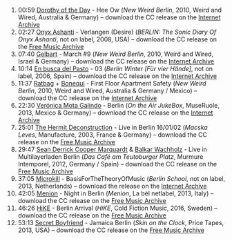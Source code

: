 1. 00:59 [Dorothy of the Day](https://musicbrainz.org/artist/3a6a7750-ed36-45a9-ac4b-85557cdb5b3a) - Hee Ow (_New Weird Berlin_, 2010, Weird and Wired, Australia & Germany) – download the CC release on the [Internet Archive](https://archive.org/details/Waw036-NewWeirdBerlin/)
1. 02:27 [Onyx Ashanti](https://musicbrainz.org/artist/dcef6eff-e698-4167-974d-46b959a8913a) - Verlangen (Desire) (_BERLIN: The Sonic Diary Of Onyx Ashanti_, not on label, 2008, USA) – download the CC release on the [Free Music Archive](http://freemusicarchive.org/music/Onyx_Ashanti/BERLIN_The_Sonic_Of_Onyx_Ashanti/)
1. 07:40 [Gelbart](https://musicbrainz.org/artist/7e5f2c0b-65de-4293-86e6-9ec6f4590f6a) - March #9 (_New Weird Berlin_, 2010, Weird and Wired, Israel & Germany) – download the CC release on the [Internet Archive](https://archive.org/details/Waw036-NewWeirdBerlin/)
1. 10:14 [En busca del Pasto](https://musicbrainz.org/artist/2c143415-3521-43d2-93a2-4bce1118e524) - 03 (_Berlin Winter [Für vier Hände]_, not on label, 2006, Spain) – download the CC release on the [Internet Archive](https://archive.org/details/Ebdp-Berlin_Winter___fur_vier_hande/)
1. 11:37 [Ratbag](https://musicbrainz.org/artist/10b80375-5141-4368-a0a5-271e77252f29) + [Bonequi](https://musicbrainz.org/artist/8c132e47-dd32-466e-a72d-181f5e007ede) - First Floor Apartment Safety (_New Weird Berlin_, 2010, Weird and Wired, Australia & Germany / Mexico) – download the CC release on the [Internet Archive](https://archive.org/details/Waw036-NewWeirdBerlin/)
1. 22:30 [Verónica Mota Galindo](https://musicbrainz.org/artist/760e2f52-8c5a-466f-864a-fb6055a247ea) - Berlin (_On the Air JukeBox_, MuseRuole, 2013, Mexico & Germany) – download the CC release on the [Internet Archive](https://archive.org/details/ontheair_jukebox)
1. 25:01 [The Hermit Deconstruction](https://musicbrainz.org/artist/48e9423d-daa1-405d-9a70-be90863533c9) - Live in Berlin 16/01/02 (_Macska Leves_, Manufacture, 2003, France & Germany) – download the CC release on the [Free Music Archive](http://freemusicarchive.org/music/The_Hermit_Deconstruction/Macska_Leves/)
1. 29:47 [Sean Derrick Cooper Marquardt](https://musicbrainz.org/artist/99e340b1-a09b-45d2-accf-adbac0ab5f30) & [Balkar Wachholz](https://musicbrainz.org/artist/39836e34-1714-4872-b93d-8a06df601ec8) - Live in Multilayerladen Berlin (_Das Café am Teutoburger Platz_, Murmure Intemporel, 2012, Germany / Spain) – download the CC release on the [Free Music Archive](http://freemusicarchive.org/music/Sean_Derrick_Cooper_Marquardt_-_Balkar_Wachholz/Das_Caf_am_Teutoburger_Platz/)
1. 37:05 [Microkill](https://musicbrainz.org/artist/76047c71-b51c-427e-a246-0fba53f45a9f) - BasisForTheTheoryOfMusic (_Berlin School_, not on label, 2013, Netherlands) – download the release on the [Internet Archive](https://archive.org/details/berlin_school/)
1. 42:05 [Menion](https://musicbrainz.org/artist/4bb57558-46b8-48c7-9dea-f1cfca523378) - Night in Berlin (_Menion_, La bèl netlabel, 2013, Italy) – download the CC release on the [Free Music Archive](http://freemusicarchive.org/music/Menion/Menion/)
1. 46:26 [HiKE](https://musicbrainz.org/artist/898f35d0-04ce-43f2-8aec-951c3c5b06f0) - Berlin Arrival (_HiKE_, Cold Fiction Music, 2016, Sweden) – download the CC release on the [Free Music Archive](http://freemusicarchive.org/music/Miquel_Parera/nx2016-03/)
1. 53:13 [Secret Boyfriend](https://musicbrainz.org/artist/a5b45f44-d85a-4712-8957-aac4cf57c1f6) - Jamaica Berlin (_Skin on the Clock_, Price Tapes, 2013, USA) – download the CC release on the [Free Music Archive](http://freemusicarchive.org/music/Secret_Boyfriend/Skin_On_The_Clock/)
